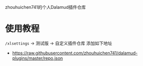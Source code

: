 zhouhuichen741的个人Dalamud插件仓库

# 使用教程
`/xlsettings` -> 测试版 -> 自定义插件仓库 
添加如下地址 
- https://raw.githubusercontent.com/zhouhuichen741/dalamud-plugins/master/repo.json
